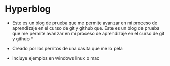 # Hyperblog
 * Este es un blog de prueba que me permite avanzar en mi proceso de aprendizaje en el curso de git y github que. Este es un blog de prueba que me permite avanzar en mi proceso de aprendizaje en el curso de git y github *
 
 * Creado por los perritos de una casita que me lo pela
 * incluye ejemplos en windows linux o mac
 
